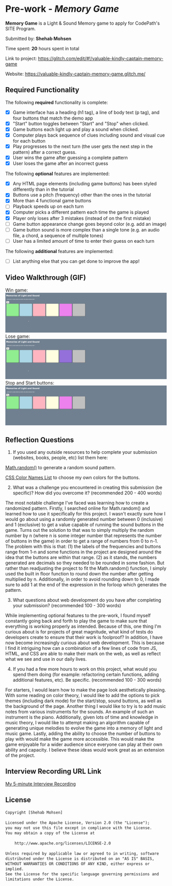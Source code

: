 # Pre-work - *Memory Game*

**Memory Game** is a Light & Sound Memory game to apply for CodePath's SITE Program. 

Submitted by: **Shehab Mohsen**

Time spent: **20** hours spent in total

Link to project: https://glitch.com/edit/#!/valuable-kindly-captain-memory-game

Website: https://valuable-kindly-captain-memory-game.glitch.me/

## Required Functionality

The following **required** functionality is complete:

* [x] Game interface has a heading (h1 tag), a line of body text (p tag), and four buttons that match the demo app
* [x] "Start" button toggles between "Start" and "Stop" when clicked. 
* [x] Game buttons each light up and play a sound when clicked. 
* [x] Computer plays back sequence of clues including sound and visual cue for each button
* [x] Play progresses to the next turn (the user gets the next step in the pattern) after a correct guess. 
* [x] User wins the game after guessing a complete pattern
* [x] User loses the game after an incorrect guess

The following **optional** features are implemented:

* [x] Any HTML page elements (including game buttons) has been styled differently than in the tutorial
* [x] Buttons use a pitch (frequency) other than the ones in the tutorial
* [x] More than 4 functional game buttons
* [ ] Playback speeds up on each turn
* [x] Computer picks a different pattern each time the game is played
* [x] Player only loses after 3 mistakes (instead of on the first mistake)
* [ ] Game button appearance change goes beyond color (e.g. add an image)
* [ ] Game button sound is more complex than a single tone (e.g. an audio file, a chord, a sequence of multiple tones)
* [ ] User has a limited amount of time to enter their guess on each turn

The following **additional** features are implemented:

- [ ] List anything else that you can get done to improve the app!

## Video Walkthrough (GIF)

Win game:
![Winning game](https://raw.githubusercontent.com/ShehabMohsen/light-sound-game/main/walkthrough_win_game.gif)
Lose game:
![Losing game](https://raw.githubusercontent.com/ShehabMohsen/light-sound-game/main/walkthrough_lose_game.gif)
Stop and Start buttons:
![Stop and Start buttons](https://raw.githubusercontent.com/ShehabMohsen/light-sound-game/main/walkthrough_start_stop.gif)

## Reflection Questions
1. If you used any outside resources to help complete your submission (websites, books, people, etc) list them here:

  [Math.random()](https://www.w3schools.com/js/js_random.asp) to generate a random sound pattern.

  [CSS Color Names List](https://www.w3.org/wiki/CSS/Properties/color/keywords) to choose my own colors for the buttons.

2. What was a challenge you encountered in creating this submission (be specific)? How did you overcome it? (recommended 200 - 400 words) 

The most notable challenge I've faced was learning how to create a randomized pattern. Firstly, I searched online for Math.random() and learned how to use it specifically for this project. I wasn't exactly sure how I would go about using a randomly generated number between 0 (inclusive) and 1 (exclusive) to get a value capable of running the sound buttons in the game. Turns out the solution to that was to simply multiply the random number by n (where n is some integer number that represents the number of buttons in the game) in order to get a range of numbers from 0 to n-1. The problem with this is that: (1) the labels of the frequencies and buttons range from 1-n and some functions in the project are designed around the idea that the buttons are within that range. (2) as it stands, the numbers generated are decimals so they needed to be rounded in some fashion. But rather than readjusting the project to fit the Math.random() function, I simply used the built in floor function to round down the number after getting multiplied by n. Additionally, in order to avoid rounding down to 0, I made sure to add 1 at the end of the expression in the forloop which generates the pattern.

3. What questions about web development do you have after completing your submission? (recommended 100 - 300 words) 

While implementing optional features to the pre-work, I found myself constantly going back and forth to play the game to make sure that everything is working properly as intended. Because of this, one thing I'm curious about is for projects of great magnitude, what kind of tests do developers create to ensure that their work is foolproof? In addition, I have now become increasingly curious about web development. This is because I find it intriguing how can a combination of a few lines of code from JS, HTML, and CSS are able to make their mark on the web, as well as reflect what we see and use in our daily lives.

4. If you had a few more hours to work on this project, what would you spend them doing (for example: refactoring certain functions, adding additional features, etc). Be specific. (recommended 100 - 300 words) 

For starters, I would learn how to make the page look aesthetically pleasing. With some reading on color theory, I would like to add the options to pick themes (including dark mode) for the start/stop, sound buttons, as well as the background of the page. Another thing I would like to try is to add music notes from various instruments for the sounds. An example of such an instrument is the piano. Additionally, given lots of time and knowledge in music theory, I would like to attempt making an algorithm capable of generating unique melodies to evolve the game into a memory of light and music game. Lastly, adding the ability to choose the number of buttons to play with would make the game more accessible. This would make the game enjoyable for a wider audience since everyone can play at their own ability and capacity. I believe these ideas would work great as an extension of the project.



## Interview Recording URL Link

[My 5-minute Interview Recording](https://www.loom.com/share/b7af16db4e8e4cc6a64d5dd3444c051a)


## License

    Copyright [Shehab Mohsen]

    Licensed under the Apache License, Version 2.0 (the "License");
    you may not use this file except in compliance with the License.
    You may obtain a copy of the License at

        http://www.apache.org/licenses/LICENSE-2.0

    Unless required by applicable law or agreed to in writing, software
    distributed under the License is distributed on an "AS IS" BASIS,
    WITHOUT WARRANTIES OR CONDITIONS OF ANY KIND, either express or implied.
    See the License for the specific language governing permissions and
    limitations under the License.
